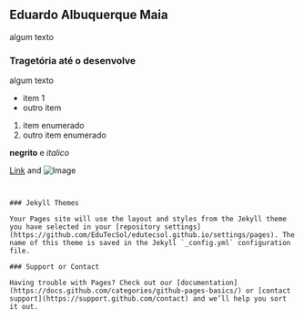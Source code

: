 ## Eduardo Albuquerque Maia

algum texto

### Tragetória até o desenvolve

algum texto

- item 1
- outro item

1. item enumerado
2. outro item enumerado

**negrito** e _italico_

[Link](url) and ![Image](src)
```


### Jekyll Themes

Your Pages site will use the layout and styles from the Jekyll theme you have selected in your [repository settings](https://github.com/EduTecSol/edutecsol.github.io/settings/pages). The name of this theme is saved in the Jekyll `_config.yml` configuration file.

### Support or Contact

Having trouble with Pages? Check out our [documentation](https://docs.github.com/categories/github-pages-basics/) or [contact support](https://support.github.com/contact) and we’ll help you sort it out.
